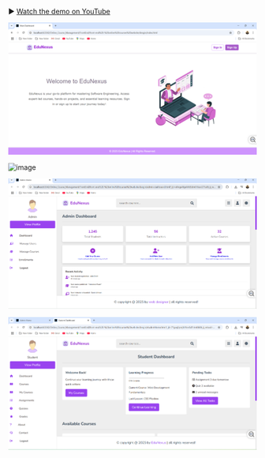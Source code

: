 ▶️ [Watch the demo on YouTube](https://youtu.be/3fiMdjdl8kI?si=mLb64GrtpsIOidLV)

![image](https://github.com/malka810/Second-Sem-Final-Project/blob/0ddf39d2923eb2ad9ee3c13e3e028ccadf361842/Screenshot%202025-04-24%20090817.png)

![image](https://github.com/user-attachments/assets/075784cd-a8bd-4e6b-a718-c9466a020ff4)

![image](https://github.com/malka810/Second-Sem-Final-Project/blob/38865b476a36a1139ec36a4a56ba3af3b655b511/Screenshot%202025-04-24%20202540.png)

![image](https://github.com/malka810/Second-Sem-Final-Project/blob/1c89954a843232ae511fe4f7a428e2b73137b058/Screenshot%202025-04-24%20202724.png)

